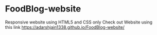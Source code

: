# FoodBlog-website
Responsive website using HTML5 and CSS only 
Check out Website using this link 
https://adarshjain1338.github.io/FoodBlog-website/
